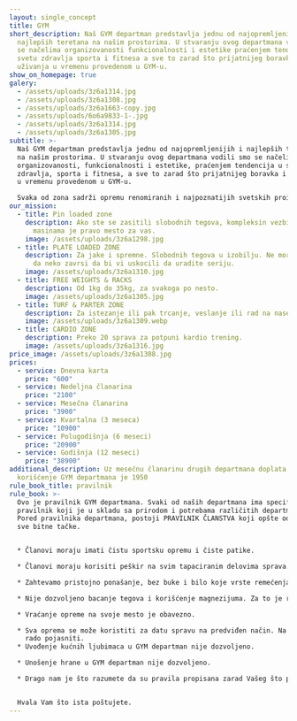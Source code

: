 ```yaml
---
layout: single_concept
title: GYM
short_description: Naš GYM departman predstavlja jednu od najopremljenijih i
  najlepših teretana na našim prostorima. U stvaranju ovog departmana vodili smo
  se načelima organizovanosti funkcionalnosti i estetike praćenjem tendencija u
  svetu zdravlja sporta i fitnesa a sve to zarad što prijatnijeg boravka i
  uživanja u vremenu provedenom u GYM-u.
show_on_homepage: true
galery:
  - /assets/uploads/3z6a1314.jpg
  - /assets/uploads/3z6a1308.jpg
  - /assets/uploads/3z6a1663-copy.jpg
  - /assets/uploads/6o6a9833-1-.jpg
  - /assets/uploads/3z6a1314.jpg
  - /assets/uploads/3z6a1305.jpg
subtitle: >-
  Naš GYM departman predstavlja jednu od najopremljenijih i najlepših teretana
  na našim prostorima. U stvaranju ovog departmana vodili smo se načelima
  organizovanosti, funkcionalnosti i estetike, praćenjem tendencija u svetu
  zdravlja, sporta i fitnesa, a sve to zarad što prijatnijeg boravka i uživanja
  u vremenu provedenom u GYM-u.

  Svaka od zona sadrži opremu renomiranih i najpoznatijih svetskih proizvodjača koja je pažljivo birana kako bi omogućila preduslove za najbolji trening.
our_mission:
  - title: Pin loaded zone
    description: Ako ste se zasitili slobodnih tegova, kompleksin vezbi, deo sa
      masinama je pravo mesto za vas.
    image: /assets/uploads/3z6a1298.jpg
  - title: PLATE LOADED ZONE
    description: Za jake i spremne. Slobodnih tegova u izobilju. Ne morate da cekate
      da neko zavrsi da bi vi uskocili da uradite seriju.
    image: /assets/uploads/3z6a1310.jpg
  - title: FREE WEIGHTS & RACKS
    description: Od 1kg do 35kg, za svakoga po nesto.
    image: /assets/uploads/3z6a1305.jpg
  - title: TURF & PARTER ZONE
    description: Za istezanje ili pak trcanje, veslanje ili rad na nasem ski ergu.
    image: /assets/uploads/3z6a1309.webp
  - title: CARDIO ZONE
    description: Preko 20 sprava za potpuni kardio trening.
    image: /assets/uploads/3z6a1316.jpg
price_image: /assets/uploads/3z6a1308.jpg
prices:
  - service: Dnevna karta
    price: "600"
  - service: Nedeljna članarina
    price: "2100"
  - service: Mesečna članarina
    price: "3900"
  - service: Kvartalna (3 meseca)
    price: "10900"
  - service: Polugodišnja (6 meseci)
    price: "20900"
  - service: Godišnja (12 meseci)
    price: "38900"
additional_description: Uz mesečnu članarinu drugih departmana doplata za
  korišćenje GYM departmana je 1950
rule_book_title: pravilnik
rule_book: >-
  Ovo je pravilnik GYM departmana. Svaki od naših departmana ima specifičan
  pravilnik koji je u skladu sa prirodom i potrebama različitih departmana.
  Pored pravilnika departmana, postoji PRAVILNIK ČLANSTVA koji opšte određuje
  sve bitne tačke.


  * Članovi moraju imati čistu sportsku opremu i čiste patike.

  * Članovi moraju korisiti peškir na svim tapaciranim delovima sprava. Ukoliko ste zaboravili svoj, na našoj recepciji možete kupiti ili iznajmiti čist peškir.

  * Zahtevamo pristojno ponašanje, bez buke i bilo koje vrste remećenja drugih članova.

  * Nije dozvoljeno bacanje tegova i korišćenje magnezijuma. Za to je rezervisan Cross training departman.

  * Vraćanje opreme na svoje mesto je obavezno.

  * Sva oprema se može koristiti za datu spravu na predviđen način. Na svakoj spravi postoji slikoviti prikaz, a ukoliko vam je potrebna dodatna instrukcija naši treneri će vam \
    rado pojasniti.
  * Uvođenje kućnih ljubimaca u GYM departman nije dozvoljeno.

  * Unošenje hrane u GYM departman nije dozvoljeno.

  * Drago nam je što razumete da su pravila propisana zarad Vašeg što prijatnijeg boravka kao i kvalitetnije usluge.


  Hvala Vam što ista poštujete.
---
```

